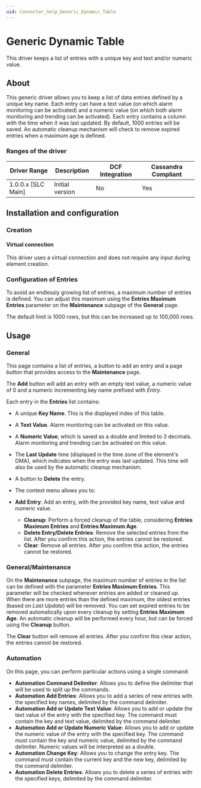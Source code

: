 ```yaml
---
uid: Connector_help_Generic_Dynamic_Table
---
```


# Generic Dynamic Table

This driver keeps a list of entries with a unique key and text and/or numeric value.

## About

This generic driver allows you to keep a list of data entries defined by a unique key name. Each entry can have a text value (on which alarm monitoring can be activated) and a numeric value (on which both alarm monitoring and trending can be activated). Each entry contains a column with the time when it was last updated. By default, 1000 entries will be saved. An automatic cleanup mechanism will check to remove expired entries when a maximum age is defined.

### Ranges of the driver

| **Driver Range**     | **Description** | **DCF Integration** | **Cassandra Compliant** |
|----------------------|-----------------|---------------------|-------------------------|
| 1.0.0.x \[SLC Main\] | Initial version | No                  | Yes                     |

## Installation and configuration

### Creation

#### Virtual connection

This driver uses a virtual connection and does not require any input during element creation.

### Configuration of Entries

To avoid an endlessly growing list of entries, a maximum number of entries is defined. You can adjust this maximum using the **Entries Maximum Entries** parameter on the **Maintenance** subpage of the **General** page.

The default limit is 1000 rows, but this can be increased up to 100,000 rows.

## Usage

### General

This page contains a list of entries, a button to add an entry and a page button that provides access to the **Maintenance** page.

The **Add** button will add an entry with an empty text value, a numeric value of 0 and a numeric incrementing key name prefixed with *Entry.*

Each entry in the **Entries** list contains:

- A unique **Key Name**. This is the displayed index of this table.

- A **Text Value**. Alarm monitoring can be activated on this value.

- A **Numeric Value**, which is saved as a double and limited to 3 decimals. Alarm monitoring and trending can be activated on this value.

- The **Last Update** time (displayed in the time zone of the element's DMA), which indicates when the entry was last updated. This time will also be used by the automatic cleanup mechanism.

- A button to **Delete** the entry.

- The context menu allows you to:

- **Add** **Entry**: Add an entry, with the provided key name, text value and numeric value.
  - **Cleanup**: Perform a forced cleanup of the table, considering **Entries Maximum Entries** and **Entries Maximum Age**.
  - **Delete Entry/Delete Entries**: Remove the selected entries from the list. After you confirm this action, the entries cannot be restored.
  - **Clear**: Remove all entries. After you confirm this action, the entries cannot be restored.

### General/Maintenance

On the **Maintenance** subpage, the maximum number of entries in the list can be defined with the parameter **Entries Maximum Entries**. This parameter will be checked whenever entries are added or cleaned up. When there are more entries than the defined maximum, the oldest entries (based on *Last Update*) will be removed. You can set expired entries to be removed automatically upon every cleanup by setting **Entries Maximum Age**. An automatic cleanup will be performed every hour, but can be forced using the **Cleanup** button.

The **Clear** button will remove all entries. After you confirm this clear action, the entries cannot be restored.

### Automation

On this page, you can perform particular actions using a single command:

- **Automation Command Delimiter**: Allows you to define the delimiter that will be used to split up the commands.
- **Automation Add Entries**: Allows you to add a series of new entries with the specified key names, delimited by the command delimiter.
- **Automation Add or Update Text Value**: Allows you to add or update the text value of the entry with the specified key. The command must contain the key and text value, delimited by the command delimiter.
- **Automation Add or Update Numeric Value**: Allows you to add or update the numeric value of the entry with the specified key. The command must contain the key and numeric value, delimited by the command delimiter. Numeric values will be interpreted as a double.
- **Automation Change Key**: Allows you to change the entry key. The command must contain the current key and the new key, delimited by the command delimiter.
- **Automation Delete Entries**: Allows you to delete a series of entries with the specified keys, delimited by the command delimiter.
